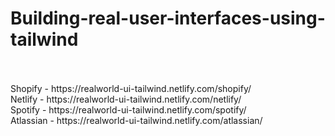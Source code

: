 # Building-real-user-interfaces-using-tailwind

<br/>
<br/>
Shopify - https://realworld-ui-tailwind.netlify.com/shopify/ 
<br/>
Netlify - https://realworld-ui-tailwind.netlify.com/netlify/
<br/>
Spotify - https://realworld-ui-tailwind.netlify.com/spotify/
<br/>
Atlassian - https://realworld-ui-tailwind.netlify.com/atlassian/
